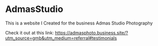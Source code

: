 # AdmasStudio

This is a website I Created for the business Admas Studio Photography

Check it out at this link: https://admasphoto.business.site/?utm_source=gmb&utm_medium=referral#testimonials

